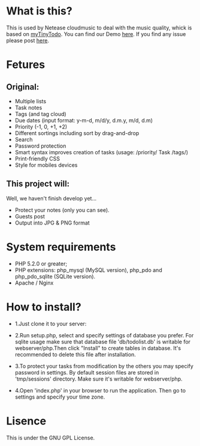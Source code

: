 # What is this?
 This is used by Netease cloudmusic to deal with the music quality, whick is based on [myTinyTodo](http://www.mytinytodo.net/).
 You can find our Demo [here](http://163.uushare.info/announce/).
 If you find any issue please post [here](https://github.com/misaka00251/netease320k-announceboard/issues/new).

# Fetures
## Original:
* Multiple lists
* Task notes
* Tags (and tag cloud)
* Due dates (input format: y-m-d, m/d/y, d.m.y, m/d, d.m)
* Priority (-1, 0, +1, +2)
* Different sortings including sort by drag-and-drop
* Search
* Password protection
* Smart syntax improves creation of tasks (usage: /priority/ Task /tags/)
* Print-friendly CSS
* Style for mobiles devices

## This project will:
Well, we haven't finish develop yet...
* Protect your notes (only you can see).
* Guests post
* Output into JPG & PNG format

# System requirements
* PHP 5.2.0 or greater;
* PHP extensions: php_mysql (MySQL version), php_pdo and php_pdo_sqlite (SQLite version). 
* Apache / Nginx

# How to install?
 * 1.Just clone it to your server:
 
 * 2.Run setup.php, select and specify settings of database you prefer. For sqlite usage make sure that database file 'db/todolist.db' is writable for webserver/php.Then click "Install" to create tables in database. It's recommended to delete this file after installation.
 * 3.To protect your tasks from modification by the others you may specify password in settings. By default session files are stored in 'tmp/sessions' directory. Make sure it's writable for webserver/php.
 * 4.Open 'index.php' in your browser to run the application. Then go to settings and specify your time zone.

# Lisence
 This is under the GNU GPL License.
